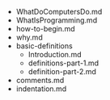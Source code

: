 - WhatDoComputersDo.md
- WhatIsProgramming.md
- how-to-begin.md
- why.md	
- basic-definitions
 	- Introduction.md	
 	- definitions-part-1.md
 	- definition-part-2.md
- comments.md
- indentation.md
